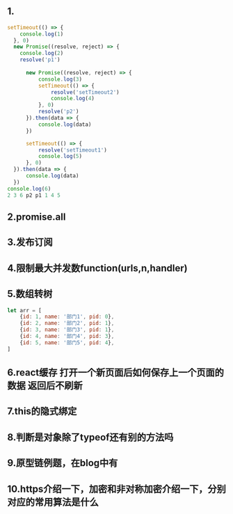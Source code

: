 ## 1.
```js
setTimeout(() => {
    console.log(1)
  }, 0)
  new Promise((resolve, reject) => {
    console.log(2)
    resolve('p1')
 
      new Promise((resolve, reject) => {
          console.log(3)
          setTimeout(() => {
              resolve('setTimeout2')
              console.log(4)
          }, 0)
          resolve('p2')
      }).then(data => {
          console.log(data)
      })

      setTimeout(() => {
          resolve('setTimeout1')
          console.log(5)
      }, 0)
  }).then(data => {
      console.log(data)
  })
console.log(6)
2 3 6 p2 p1 1 4 5
```
## 2.promise.all
## 3.发布订阅
## 4.限制最大并发数function(urls,n,handler)
## 5.数组转树 
```js
let arr = [
    {id: 1, name: '部门1', pid: 0},
    {id: 2, name: '部门2', pid: 1},
    {id: 3, name: '部门3', pid: 1},
    {id: 4, name: '部门4', pid: 3},
    {id: 5, name: '部门5', pid: 4},
]
```
## 6.react缓存 打开一个新页面后如何保存上一个页面的数据 返回后不刷新
## 7.this的隐式绑定
## 8.判断是对象除了typeof还有别的方法吗
## 9.原型链例题，在blog中有
## 10.https介绍一下，加密和非对称加密介绍一下，分别对应的常用算法是什么



